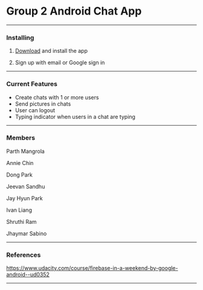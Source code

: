 # Group 2 Android Chat App
___

### Installing
1. [Download](https://drive.google.com/file/d/1Cj6M6UZWDKxJTKjrVH59tB2fTWXKP8du/view?usp=sharing) and install the app

2. Sign up with email or Google sign in

___

### Current Features

- Create chats with 1 or more users
- Send pictures in chats
- User can logout
- Typing indicator when users in a chat are typing

___
### Members

Parth Mangrola

Annie Chin

Dong Park

Jeevan Sandhu

Jay Hyun Park

Ivan Liang

Shruthi Ram

Jhaymar Sabino
___

### References

https://www.udacity.com/course/firebase-in-a-weekend-by-google-android--ud0352
___
